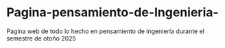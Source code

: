 # Pagina-pensamiento-de-Ingenieria-
Pagina web de todo lo hecho en pensamiento de ingeniería durante el semestre de otoño 2025
